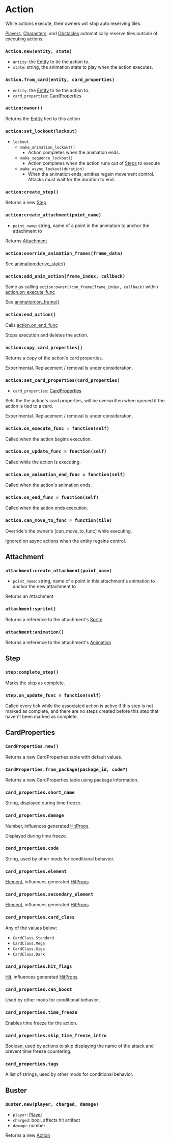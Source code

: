 # Action

While actions execute, their owners will stop auto reserving tiles.

[Players](/client/lua-api/player), [Characters](/client/lua-api/character), and [Obstacles](/client/lua-api/obstacle) automatically reserve tiles outside of executing actions.

### `Action.new(entity, state)`

- `entity`: the [Entity](/client/lua-api/entity) to tie the action to.
- `state`: string, the animation state to play when the action executes.

### `Action.from_card(entity, card_properties)`

- `entity`: the [Entity](/client/lua-api/entity) to tie the action to.
- `card_properties`: [CardProperties](#cardproperties)

### `action:owner()`

Returns the [Entity](/client/lua-api/entity) tied to this action

### `action:set_lockout(lockout)`

- `lockout`
  - `make_animation_lockout()`
    - Action completes when the animation ends.
  - `make_sequence_lockout()`
    - Action completes when the action runs out of [Steps](#actioncreate_step) to execute
  - `make_async_lockout(duration)`
    - When the animation ends, entities regain movement control. Attacks must wait for the duration to end.

### `action:create_step()`

Returns a new [Step](#step)

### `action:create_attachment(point_name)`

- `point_name`: string, name of a point in the animation to anchor the attachment to

Returns [Attachment](#attachment)

### `action:override_animation_frames(frame_data)`

See [animation:derive_state()](/client/lua-api/animation#animationderive_statestate-frame_data)

### `action:add_anim_action(frame_index, callback)`

Same as calling `action:owner():on_frame(frame_index, callback)` within [action.on_execute_func](#actionon_execute_func--functionself)

See [animation:on_frame()](/client/lua-api/animation#animationon_frameframe_index-function-do_once)

### `action:end_action()`

Calls [action.on_end_func](#actionon_end_func--functionself)

Stops execution and deletes the action.

### `action:copy_card_properties()`

Returns a copy of the action's card properties.

Experimental. Replacement / removal is under consideration.

### `action:set_card_properties(card_properties)`

- `card_properties`: [CardProperties](#cardproperties)

Sets the the action's card properties, will be overwritten when queued if the action is tied to a card.

Experimental. Replacement / removal is under consideration.

### `action.on_execute_func = function(self)`

Called when the action begins execution.

### `action.on_update_func = function(self)`

Called while the action is executing.

### `action.on_animation_end_func = function(self)`

Called when the action's animation ends.

### `action.on_end_func = function(self)`

Called when the action ends execution.

### `action.can_move_to_func = function(tile)`

Override's the owner's [can_move_to_func] while executing.

Ignored on async actions when the entity regains control.

## Attachment

### `attachment:create_attachment(point_name)`

- `point_name`: string, name of a point in this attachment's animation to anchor the new attachment to

Returns an Attachment

### `attachment:sprite()`

Returns a reference to the attachment's [Sprite](/client/lua-api/sprite)

### `attachment:animation()`

Returns a reference to the attachment's [Animation](/client/lua-api/animation)

## Step

### `step:complete_step()`

Marks the step as complete.

### `step.on_update_func = function(self)`

Called every tick while the associated action is active if this step is not marked as complete, and there are no steps created before this step that haven't been marked as complete.

## CardProperties

### `CardProperties.new()`

Returns a new CardProperties table with default values.

### `CardProperties.from_package(package_id, code?)`

Returns a new CardProperties table using package information.

### `card_properties.short_name`

String, displayed during time freeze.

### `card_properties.damage`

Number, influences generated [HitProps](/client/lua-api/spell#hitprops).

Displayed during time freeze.

### `card_properties.code`

String, used by other mods for conditional behavior.

### `card_properties.element`

[Element](/client/lua-api/spell#element), influences generated [HitProps](/client/lua-api/spell#hitprops)

### `card_properties.secondary_element`

[Element](/client/lua-api/spell#element), influences generated [HitProps](/client/lua-api/spell#hitprops)

### `card_properties.card_class`

Any of the values below:

- `CardClass.Standard`
- `CardClass.Mega`
- `CardClass.Giga`
- `CardClass.Dark`

### `card_properties.hit_flags`

[Hit](/client/lua-api/spell#hit_propsflags), influences generated [HitProps](/client/lua-api/spell#hitprops)

### `card_properties.can_boost`

Used by other mods for conditional behavior.

### `card_properties.time_freeze`

Enables time freeze for the action.

### `card_properties.skip_time_freeze_intro`

Boolean, used by actions to skip displaying the name of the attack and prevent time freeze countering.

### `card_properties.tags`

A list of strings, used by other mods for conditional behavior.

## Buster

### `Buster.new(player, charged, damage)`

- `player`: [Player](/client/lua-api/player)
- `charged`: bool, affects hit artifact
- `damage`: number

Returns a new [Action](#action)
